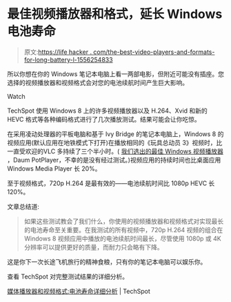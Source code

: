 # 最佳视频播放器和格式，延长 Windows 电池寿命

> 原文:[https://life hacker . com/the-best-video-players-and-formats-for-long-battery-l-1556254833](https://lifehacker.com/the-best-video-players-and-formats-for-longer-battery-l-1556254833)

所以你想在你的 Windows 笔记本电脑上看一两部电影，但附近可能没有插座。您选择的视频播放器和视频格式会对您的电池续航时间产生巨大影响。

Watch

TechSpot 使用 Windows 8 上的许多视频播放器以及 H.264、Xvid 和新的 HEVC 格式等各种编码格式进行了几次播放测试。结果可能会让你吃惊。

在采用凌动处理器的平板电脑和基于 Ivy Bridge 的笔记本电脑上，Windows 8 的视频应用(默认应用在地铁模式下打开)在播放相同的《玩具总动员 3》视频时，比一直受欢迎的VLC 多持续了三个半小时。( [我们选出的最佳 Windows 视频播放器](http://lifehacker.com/the-best-video-player-for-windows-5822672) ，Daum PotPlayer，不幸的是没有经过测试。)视频应用的持续时间也比桌面应用 Windows Media Player 长 20%。

至于视频格式，720p H.264 是最有效的——电池续航时间比 1080p HEVC 长 120%。

文章总结道:

> 如果这些测试教会了我们什么，你使用的视频播放器和视频格式对实现最长的电池寿命至关重要。在我测试的所有视频中，720p H.264 视频的组合在 Windows 8 视频应用中播放的电池续航时间最长，尽管使用 1080p 或 4K 分辨率可以提供更好的质量，而耐力只会略有下降。

这是你下一次长途飞机旅行的精神食粮，只有你的笔记本电脑可以娱乐你。

查看 TechSpot 对完整测试结果的详细分析。

[媒体播放器和视频格式:电池寿命详细分析](http://www.techspot.com/article/799-battery-life-analysis-video-playback/) | TechSpot